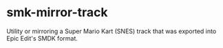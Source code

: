 # smk-mirror-track
Utility or mirroring a Super Mario Kart (SNES) track that was exported into Epic Edit's SMDK format.
